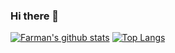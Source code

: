 ### Hi there 👋

[![Farman's github stats](https://github-readme-stats.vercel.app/api?username=farmanp)](https://github.com/farmanp/github-readme-stats)
[![Top Langs](https://github-readme-stats.vercel.app/api/top-langs/?username=farmanpa&layout=compact)](https://github.com/farmanp/github-readme-stats)


<!--
**farmanp/farmanp** is a ✨ _special_ ✨ repository because its `README.md` (this file) appears on your GitHub profile.

Here are some ideas to get you started:

- 🔭 I’m currently working on ...
- 🌱 I’m currently learning ...
- 👯 I’m looking to collaborate on ...
- 🤔 I’m looking for help with ...
- 💬 Ask me about ...
- 📫 How to reach me: ...
- 😄 Pronouns: ...
- ⚡ Fun fact: ...
-->
